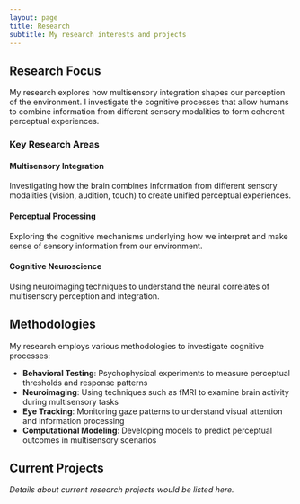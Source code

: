 ```yaml
---
layout: page
title: Research
subtitle: My research interests and projects
---
```


## Research Focus

My research explores how multisensory integration shapes our perception of the environment. I investigate the cognitive processes that allow humans to combine information from different sensory modalities to form coherent perceptual experiences.

### Key Research Areas

#### Multisensory Integration
Investigating how the brain combines information from different sensory modalities (vision, audition, touch) to create unified perceptual experiences.

#### Perceptual Processing
Exploring the cognitive mechanisms underlying how we interpret and make sense of sensory information from our environment.

#### Cognitive Neuroscience
Using neuroimaging techniques to understand the neural correlates of multisensory perception and integration.

## Methodologies

My research employs various methodologies to investigate cognitive processes:

- **Behavioral Testing**: Psychophysical experiments to measure perceptual thresholds and response patterns
- **Neuroimaging**: Using techniques such as fMRI to examine brain activity during multisensory tasks
- **Eye Tracking**: Monitoring gaze patterns to understand visual attention and information processing
- **Computational Modeling**: Developing models to predict perceptual outcomes in multisensory scenarios

## Current Projects

*Details about current research projects would be listed here.*